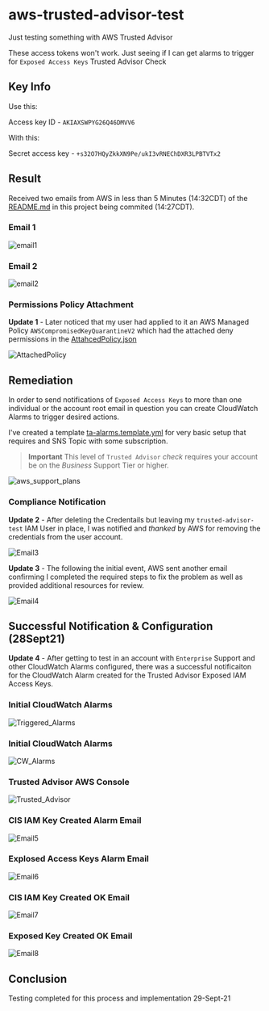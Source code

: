 # aws-trusted-advisor-test
Just testing something with AWS Trusted Advisor

These access tokens won't work.
Just seeing if I can get alarms to trigger for `Exposed Access Keys` Trusted Advisor Check

## Key Info

Use this:

Access key ID - `AKIAXSWPYG26Q46DMVV6`

With this:

Secret access key - `+s32O7HQyZkkXN9Pe/ukI3vRNEChDXR3LPBTVTx2`

## Result

Received two emails from AWS in less than 5 Minutes (14:32CDT) of the [README.md](README.md) in this project being commited (14:27CDT).

### Email 1

![email1](images/Email1.png)

### Email 2

![email2](images/Email2.png)

### Permissions Policy Attachment

**Update 1** - Later noticed that my user had applied to it an AWS Managed Policy `AWSCompromisedKeyQuarantineV2` which had the attached deny permissions in the [AttahcedPolicy.json](resources/AttachedPolicy.json)

![AttachedPolicy](images/AttachedPolicy.png)

## Remediation

In order to send notifications of `Exposed Access Keys` to more than one individual or the account root email in question you can create CloudWatch Alarms to trigger desired actions.

I've created a template [ta-alarms.template.yml](resources/ta-alarms.template.yml) for very basic setup that requires and SNS Topic with some subscription.

> **Important** This level of `Trusted Advisor` _check_ requires your account be on the _Business_ Support Tier or higher.

![aws_support_plans](images/AWS_Support_Plans.png)

### Compliance Notification

**Update 2** - After deleting the Credentails but leaving my `trusted-advisor-test` IAM User in place, I was notified and _thanked_ by AWS for removing the credentials from the user account. 

![Email3](images/Email3.png)

**Update 3** - The following the initial event, AWS sent another email confirming I completed the required steps to fix the problem as well as provided additional resources for review.

![Email4](images/AWS_Followup.png)

## Successful Notification & Configuration (28Sept21)

**Update 4** - After getting to test in an account with `Enterprise` Support and other CloudWatch Alarms configured, there was a successful notificaiton for the CloudWatch Alarm created for the Trusted Advisor Exposed IAM Access Keys.

### Initial CloudWatch Alarms

![Triggered_Alarms](images/Triggered_Alarms.png)

### Initial CloudWatch Alarms

![CW_Alarms](images/Initial_CW_Alarms.png)

### Trusted Advisor AWS Console

![Trusted_Advisor](images/Trusted_Advisor.png)

### CIS IAM Key Created Alarm Email

![Email5](images/Email-Alarm_CIS.png)

### Explosed Access Keys Alarm Email

![Email6](images/Email-Alarm_Exposed_Keys.png)

### CIS IAM Key Created OK Email

![Email7](images/Email-OK_CIS_Check.png)

### Exposed Key Created OK Email

![Email8](images/Email-OK_IAM_Key_Created.png)


## Conclusion

Testing completed for this process and implementation 29-Sept-21
